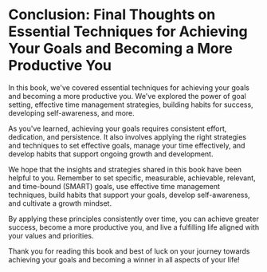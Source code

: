 Conclusion: Final Thoughts on Essential Techniques for Achieving Your Goals and Becoming a More Productive You
==============================================================================================================

In this book, we've covered essential techniques for achieving your goals and becoming a more productive you. We've explored the power of goal setting, effective time management strategies, building habits for success, developing self-awareness, and more.

As you've learned, achieving your goals requires consistent effort, dedication, and persistence. It also involves applying the right strategies and techniques to set effective goals, manage your time effectively, and develop habits that support ongoing growth and development.

We hope that the insights and strategies shared in this book have been helpful to you. Remember to set specific, measurable, achievable, relevant, and time-bound (SMART) goals, use effective time management techniques, build habits that support your goals, develop self-awareness, and cultivate a growth mindset.

By applying these principles consistently over time, you can achieve greater success, become a more productive you, and live a fulfilling life aligned with your values and priorities.

Thank you for reading this book and best of luck on your journey towards achieving your goals and becoming a winner in all aspects of your life!
